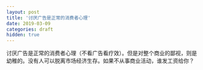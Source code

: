 ```yaml
---
layout: post
title: '讨厌广告是正常的消费者心理'
date: 2019-03-09
categories: draft
hidden: true
---
```


讨厌广告是正常的消费者心理（不看广告看疗效）。但是对整个商业的鄙视，则是幼稚的。没有人可以脱离市场经济生存。如果不从事商业活动，谁发工资给你？

